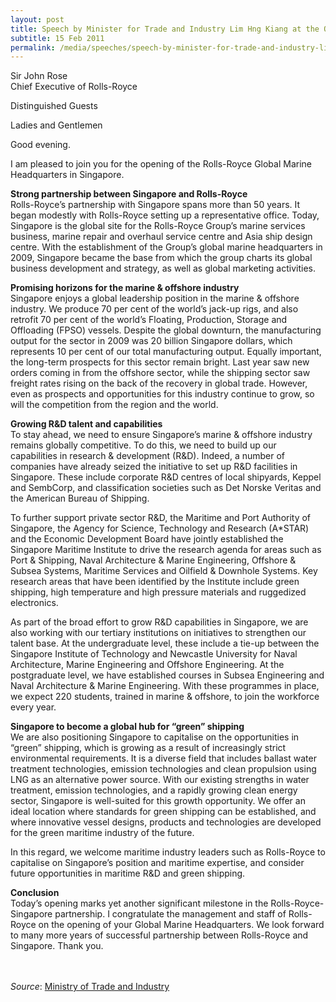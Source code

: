 ```yaml
---
layout: post
title: Speech by Minister for Trade and Industry Lim Hng Kiang at the Opening Ceremony of Rolls-Royce Global Marine Headquarters, 15 February 2011
subtitle: 15 Feb 2011
permalink: /media/speeches/speech-by-minister-for-trade-and-industry-lim-hng-kiang-at-the-opening-ceremony-of-rolls-royce-global-marine-headquarters-15-february-2011
---
```



Sir John Rose
<br>Chief Executive of Rolls-Royce 

Distinguished Guests
 
Ladies and Gentlemen
 
Good evening. 

I am pleased to join you for the opening of the Rolls-Royce Global Marine Headquarters in Singapore.

**Strong partnership between Singapore and Rolls-Royce**  
Rolls-Royce’s partnership with Singapore spans more than 50 years. It began modestly with Rolls-Royce setting up a representative office. Today, Singapore is the global site for the Rolls-Royce Group’s marine services business, marine repair and overhaul service centre and Asia ship design centre.  With the establishment of the Group’s global marine headquarters in 2009, Singapore became the base from which the group charts its global business development and strategy, as well as global marketing activities.

**Promising horizons for the marine & offshore industry**  
Singapore enjoys a global leadership position in the marine & offshore industry. We produce 70 per cent of the world’s jack-up rigs, and also retrofit 70 per cent of the world’s Floating, Production, Storage and Offloading (FPSO) vessels.  Despite the global downturn, the manufacturing output for the sector in 2009 was 20 billion Singapore dollars, which represents 10 per cent of our total manufacturing output. Equally important, the long-term prospects for this sector remain bright.  Last year saw new orders coming in from the offshore sector, while the shipping sector saw freight rates rising on the back of the recovery in global trade.  However, even as prospects and opportunities for this industry continue to grow, so will the competition from the region and the world.

**Growing R&D talent and capabilities**  
To stay ahead, we need to ensure Singapore’s marine & offshore industry remains globally competitive. To do this, we need to build up our capabilities in research & development (R&D). Indeed, a number of companies have already seized the initiative to set up R&D facilities in Singapore. These include corporate R&D centres of local shipyards, Keppel and SembCorp, and classification societies such as Det Norske Veritas and the American Bureau of Shipping.
 
To further support private sector R&D, the Maritime and Port Authority of Singapore, the Agency for Science, Technology and Research (A*STAR) and the Economic Development Board have jointly established the Singapore Maritime Institute to drive the research agenda for areas such as Port & Shipping, Naval Architecture & Marine Engineering, Offshore & Subsea Systems, Maritime Services and Oilfield & Downhole Systems.  Key research areas that have been identified by the Institute include green shipping, high temperature and high pressure materials and ruggedized electronics.
 
As part of the broad effort to grow R&D capabilities in Singapore, we are also working with our tertiary institutions on initiatives to strengthen our talent base.  At the undergraduate level, these include a tie-up between the Singapore Institute of Technology and Newcastle University for Naval Architecture, Marine Engineering and Offshore Engineering.  At the postgraduate level, we have established courses in Subsea Engineering and Naval Architecture & Marine Engineering.  With these programmes in place, we expect 220 students, trained in marine & offshore, to join the workforce every year.

**Singapore to become a global hub for “green” shipping**  
We are also positioning Singapore to capitalise on the opportunities in “green” shipping, which is growing as a result of increasingly strict environmental requirements.  It is a diverse field that includes ballast water treatment technologies, emission technologies and clean propulsion using LNG as an alternative power source.  With our existing strengths in water treatment, emission technologies, and a rapidly growing clean energy sector, Singapore is well-suited for this growth opportunity.  We offer an ideal location where standards for green shipping can be established, and where innovative vessel designs, products and technologies are developed for the green maritime industry of the future.
 
In this regard, we welcome maritime industry leaders such as Rolls-Royce to capitalise on Singapore’s position and maritime expertise, and consider future opportunities in maritime R&D and green shipping. 

**Conclusion**  
Today’s opening marks yet another significant milestone in the Rolls-Royce-Singapore partnership.  I congratulate the management and staff of Rolls-Royce on the opening of your Global Marine Headquarters.  We look forward to many more years of successful partnership between Rolls-Royce and Singapore. Thank you.
<br><br><br>

*Source*: [<a href="https://www.mti.gov.sg/" target="_blank">Ministry of Trade and Industry</a>](https://www.mti.gov.sg/)
